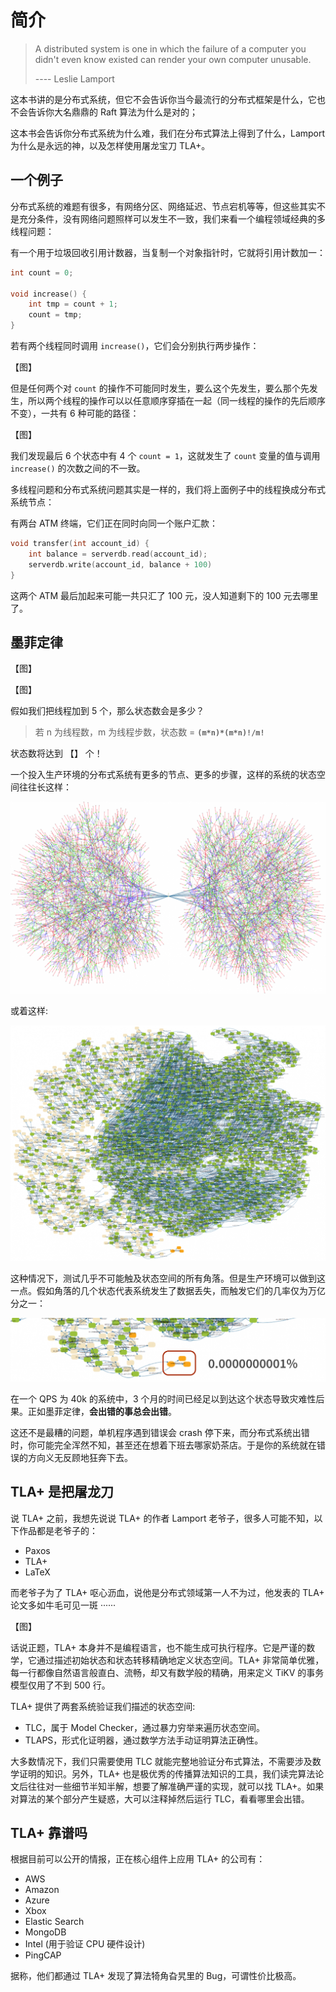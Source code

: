 # 简介

> A distributed system is one in which the failure of a computer you didn't even know existed can render your own computer unusable.
>
> ---- Leslie Lamport

这本书讲的是分布式系统，但它不会告诉你当今最流行的分布式框架是什么，它也不会告诉你大名鼎鼎的 Raft 算法为什么是对的；

这本书会告诉你分布式系统为什么难，我们在分布式算法上得到了什么，Lamport 为什么是永远的神，以及怎样使用屠龙宝刀 TLA+。

## 一个例子

分布式系统的难题有很多，有网络分区、网络延迟、节点宕机等等，但这些其实不是充分条件，没有网络问题照样可以发生不一致，我们来看一个编程领域经典的多线程问题：

有一个用于垃圾回收引用计数器，当复制一个对象指针时，它就将引用计数加一：

```cpp
int count = 0;

void increase() {
    int tmp = count + 1;
    count = tmp;
}
```

若有两个线程同时调用 `increase()`，它们会分别执行两步操作：

【图】

但是任何两个对 `count` 的操作不可能同时发生，要么这个先发生，要么那个先发生，所以两个线程的操作可以以任意顺序穿插在一起（同一线程的操作的先后顺序不变），一共有 6 种可能的路径：

【图】

我们发现最后 6 个状态中有 4 个 `count = 1`，这就发生了 `count` 变量的值与调用 `increase()` 的次数之间的不一致。

多线程问题和分布式系统问题其实是一样的，我们将上面例子中的线程换成分布式系统节点：

有两台 ATM 终端，它们正在同时向同一个账户汇款：

```cpp
void transfer(int account_id) {
    int balance = serverdb.read(account_id);
    serverdb.write(account_id, balance + 100)
}
```

这两个 ATM 最后加起来可能一共只汇了 100 元，没人知道剩下的 100 元去哪里了。

## 墨菲定律

【图】

【图】

假如我们把线程加到 5 个，那么状态数会是多少？

> 若 n 为线程数，m 为线程步数，状态数 = **`(m*n)*(m*n)!/m!`**

状态数将达到 【】 个！

一个投入生产环境的分布式系统有更多的节点、更多的步骤，这样的系统的状态空间往往长这样：

![State space](assets/state_space1.png)

或着这样:

![State space](assets/state_space2.png)

这种情况下，测试几乎不可能触及状态空间的所有角落。但是生产环境可以做到这一点。假如角落的几个状态代表系统发生了数据丢失，而触发它们的几率仅为万亿分之一： 

![State space](assets/state_space3.png)

在一个 QPS 为 40k 的系统中，3 个月的时间已经足以到达这个状态导致灾难性后果。正如墨菲定律，**会出错的事总会出错**。

这还不是最糟的问题，单机程序遇到错误会 crash 停下来，而分布式系统出错时，你可能完全浑然不知，甚至还在想着下班去哪家奶茶店。于是你的系统就在错误的方向义无反顾地狂奔下去。

## TLA+ 是把屠龙刀

说 TLA+ 之前，我想先说说 TLA+ 的作者 Lamport 老爷子，很多人可能不知，以下作品都是老爷子的：

- Paxos
- TLA+
- LaTeX

而老爷子为了 TLA+ 呕心沥血，说他是分布式领域第一人不为过，他发表的 TLA+ 论文多如牛毛可见一斑 ······

【图】

话说正题，TLA+ 本身并不是编程语言，也不能生成可执行程序。它是严谨的数学，它通过描述初始状态和状态转移精确地定义状态空间。TLA+ 非常简单优雅，每一行都像自然语言般直白、流畅，却又有数学般的精确，用来定义 TiKV 的事务模型仅用了不到 500 行。

TLA+ 提供了两套系统验证我们描述的状态空间:

- TLC，属于 Model Checker，通过暴力穷举来遍历状态空间。
- TLAPS，形式化证明器，通过数学方法手动证明算法正确性。

大多数情况下，我们只需要使用 TLC 就能完整地验证分布式算法，不需要涉及数学证明的知识。另外，TLA+ 也是极优秀的传播算法知识的工具，我们读完算法论文后往往对一些细节半知半解，想要了解准确严谨的实现，就可以找 TLA+。如果对算法的某个部分产生疑惑，大可以注释掉然后运行 TLC，看看哪里会出错。

## TLA+ 靠谱吗

根据目前可以公开的情报，正在核心组件上应用 TLA+ 的公司有：

- AWS
- Amazon
- Azure
- Xbox
- Elastic Search
- MongoDB
- Intel (用于验证 CPU 硬件设计)
- PingCAP

据称，他们都通过 TLA+ 发现了算法犄角旮旯里的 Bug，可谓性价比极高。
